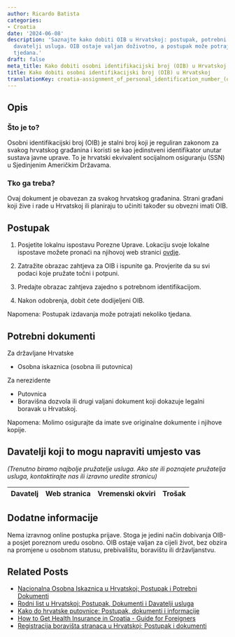 ```yaml
---
author: Ricardo Batista
categories:
- Croatia
date: '2024-06-08'
description: 'Saznajte kako dobiti OIB u Hrvatskoj: postupak, potrebni dokumenti i
  davatelji usluga. OIB ostaje valjan doživotno, a postupak može potrajati nekoliko
  tjedana.'
draft: false
meta_title: Kako dobiti osobni identifikacijski broj (OIB) u Hrvatskoj
title: Kako dobiti osobni identifikacijski broj (OIB) u Hrvatskoj
translationKey: croatia-assignment_of_personal_identification_number_(oib)
---
```



## Opis
### Što je to?
Osobni identifikacijski broj (OIB) je stalni broj koji je reguliran zakonom za svakog hrvatskog građanina i koristi se kao jedinstveni identifikator unutar sustava javne uprave. To je hrvatski ekvivalent socijalnom osiguranju (SSN) u Sjedinjenim Američkim Državama.

### Tko ga treba?
Ovaj dokument je obavezan za svakog hrvatskog građanina. Strani građani koji žive i rade u Hrvatskoj ili planiraju to učiniti također su obvezni imati OIB.

## Postupak

1. Posjetite lokalnu ispostavu Porezne Uprave. Lokaciju svoje lokalne ispostave možete pronaći na njihovoj web stranici [ovdje](https://www.porezna-uprava.hr/en/Pages/default.aspx).

2. Zatražite obrazac zahtjeva za OIB i ispunite ga. Provjerite da su svi podaci koje pružate točni i potpuni.

3. Predajte obrazac zahtjeva zajedno s potrebnom identifikacijom.

4. Nakon odobrenja, dobit ćete dodijeljeni OIB.

Napomena: Postupak izdavanja može potrajati nekoliko tjedana.

## Potrebni dokumenti

Za državljane Hrvatske

- Osobna iskaznica (osobna ili putovnica)

Za nerezidente

- Putovnica
- Boravišna dozvola ili drugi valjani dokument koji dokazuje legalni boravak u Hrvatskoj.

Napomena: Molimo osigurajte da imate sve originalne dokumente i njihove kopije.

## Davatelji koji to mogu napraviti umjesto vas

_(Trenutno biramo najbolje pružatelje usluga. Ako ste ili poznajete pružatelja usluga, kontaktirajte nas ili izravno uredite stranicu)_

| Davatelj | Web stranica | Vremenski okviri | Trošak |
| --------------- | --------------- | :-------------: | :-------------: |

## Dodatne informacije
Nema izravnog online postupka prijave. Stoga je jedini način dobivanja OIB-a posjet poreznom uredu osobno. OIB ostaje valjan za cijeli život, bez obzira na promjene u osobnom statusu, prebivalištu, boravištu ili državljanstvu.
## Related Posts

- [Nacionalna Osobna Iskaznica u Hrvatskoj: Postupak i Potrebni Dokumenti](https://tramitit.com/hr/guides/croatia/izdavanje_osobne_iskaznice/)
- [Rodni list u Hrvatskoj: Postupak, Dokumenti i Davatelji usluga](https://tramitit.com/hr/guides/croatia/izdavanje_rodnog_lista/)
- [Kako do hrvatske putovnice: Postupak, dokumenti i informacije](https://tramitit.com/hr/guides/croatia/izdavanje_putovnice/)
- [How to Get Health Insurance in Croatia - Guide for Foreigners](https://tramitit.com/hr/guides/croatia/registracija_za_zdravstveni_karton_stranca/)
- [Registracija boravišta stranaca u Hrvatskoj: Postupak i dokumenti](https://tramitit.com/hr/guides/croatia/prijava_prebivalista_stranaca/)